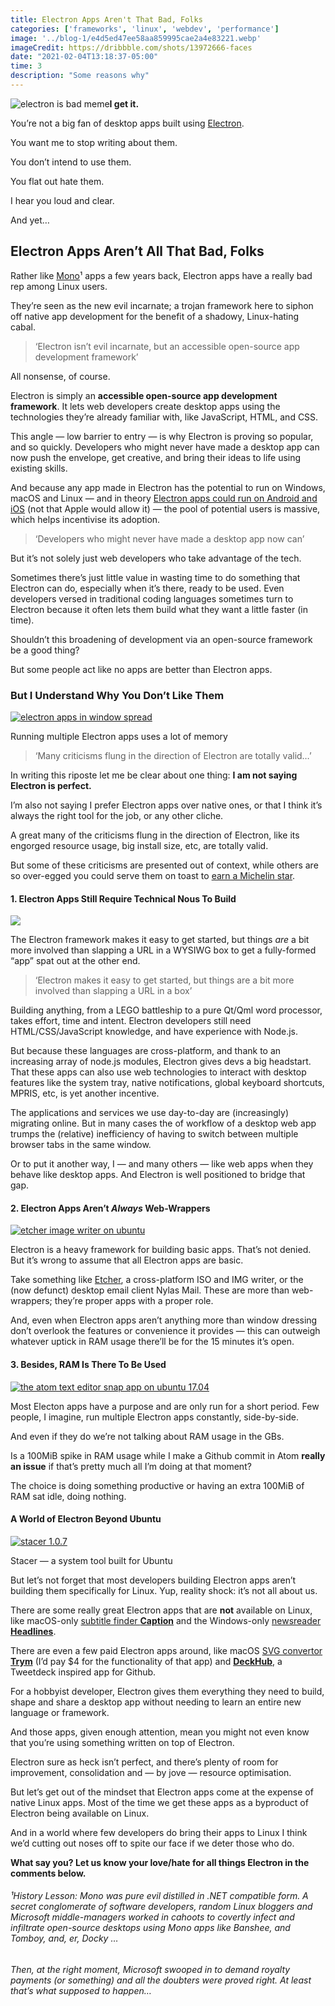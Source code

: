 ```yaml
---
title: Electron Apps Aren't That Bad, Folks
categories: ['frameworks', 'linux', 'webdev', 'performance']
image: '../blog-1/e4d5ed47ee58aa859995cae2a4e83221.webp'
imageCredit: https://dribbble.com/shots/13972666-faces
date: "2021-02-04T13:18:37-05:00"
time: 3
description: "Some reasons why"
---
```



![electron is bad meme](https://149366088.v2.pressablecdn.com/wp-content/uploads/2017/04/you-should-feel-bad-electron-is-bad-and-you-should-feel-bad.jpg)**I get it.[  
](https://149366088.v2.pressablecdn.com/wp-content/uploads/2017/04/generic.jpg)**

You’re not a big fan of desktop apps built using [Electron](https://electron.atom.io/).

You want me to stop writing about them.

You don’t intend to use them.

You flat out hate them.

I hear you loud and clear.

And yet…

Electron Apps Aren’t All That Bad, Folks
----------------------------------------

Rather like [Mono](https://en.wikipedia.org/wiki/Mono_(software))¹ apps a few years back, Electron apps have a really bad rep among Linux users.

They’re seen as the new evil incarnate; a trojan framework here to siphon off native app development for the benefit of a shadowy, Linux-hating cabal.

> ‘Electron isn’t evil incarnate, but an accessible open-source app development framework’

All nonsense, of course.

Electron is simply an **accessible open-source app development framework**. It lets web developers create desktop apps using the technologies they’re already familiar with, like JavaScript, HTML, and CSS.

This angle — low barrier to entry — is why Electron is proving so popular, and so quickly. Developers who might never have made a desktop app can now push the envelope, get creative, and bring their ideas to life using existing skills.

And because any app made in Electron has the potential to run on Windows, macOS and Linux — and in theory [Electron apps could run on Android and iOS](https://discuss.atom.io/t/electron-on-ios-android/18223/21) (not that Apple would allow it) — the pool of potential users is massive, which helps incentivise its adoption.

> ‘Developers who might never have made a desktop app now can’

But it’s not solely just web developers who take advantage of the tech.

Sometimes there’s just little value in wasting time to do something that Electron can do, especially when it’s there, ready to be used. Even developers versed in traditional coding languages sometimes turn to Electron because it often lets them build what they want a little faster (in time).

Shouldn’t this broadening of development via an open-source framework be a good thing?

But some people act like no apps are better than Electron apps.

### But I Understand Why You Don’t Like Them

[![electron apps in window spread](https://149366088.v2.pressablecdn.com/wp-content/uploads/2017/07/multiple-electron-apps-750x469.jpg)](https://149366088.v2.pressablecdn.com/wp-content/uploads/2017/07/multiple-electron-apps.jpg)

Running multiple Electron apps uses a lot of memory

> ‘Many criticisms flung in the direction of Electron are totally valid…’

In writing this riposte let me be clear about one thing: **I am not saying Electron is perfect.** 

I’m also not saying I prefer Electron apps over native ones, or that I think it’s always the right tool for the job, or any other cliche.

A great many of the criticisms flung in the direction of Electron, like its engorged resource usage, big install size, etc, are totally valid.

But some of these criticisms are presented out of context, while others are so over-egged you could serve them on toast to [earn a Michelin star](https://en.wikipedia.org/wiki/Michelin_Guide).

#### 1\. Electron Apps Still Require Technical Nous To Build

[![](https://149366088.v2.pressablecdn.com/wp-content/uploads/2017/07/Screen-Shot-2017-07-18-at-20.15.21-750x486.png)](https://149366088.v2.pressablecdn.com/wp-content/uploads/2017/07/Screen-Shot-2017-07-18-at-20.15.21.png)

The Electron framework makes it easy to get started, but things _are_ a bit more involved than slapping a URL in a WYSIWG box to get a fully-formed “app” spat out at the other end.

> ‘Electron makes it easy to get started, but things are a bit more involved than slapping a URL in a box’

Building anything, from a LEGO battleship to a pure Qt/Qml word processor, takes effort, time and intent. Electron developers still need HTML/CSS/JavaScript knowledge, and have experience with Node.js.

But because these languages are cross-platform, and thank to an increasing array of node.js modules, Electron gives devs a big headstart. That these apps can also use web technologies to interact with desktop features like the system tray, native notifications, global keyboard shortcuts, MPRIS, etc, is yet another incentive.

The applications and services we use day-to-day are (increasingly) migrating online. But in many cases the of workflow of a desktop web app trumps the (relative) inefficiency of having to switch between multiple browser tabs in the same window.

Or to put it another way, I — and many others — like web apps when they behave like desktop apps. And Electron is well positioned to bridge that gap.

#### 2\. Electron Apps Aren’t _Always_ Web-Wrappers

[![etcher image writer on ubuntu](https://149366088.v2.pressablecdn.com/wp-content/uploads/2017/05/etcher-image-writer-ubuntu-750x283.jpg)](https://149366088.v2.pressablecdn.com/wp-content/uploads/2017/05/etcher-image-writer-ubuntu.jpg)

Electron is a heavy framework for building basic apps. That’s not denied. But it’s wrong to assume that all Electron apps are basic.

Take something like [Etcher](http://www.omgubuntu.co.uk/2016/09/etcher-image-writer-beta-release), a cross-platform ISO and IMG writer, or the (now defunct) desktop email client Nylas Mail. These are more than web-wrappers; they’re proper apps with a proper role.

And, even when Electron apps aren’t anything more than window dressing don’t overlook the features or convenience it provides — this can outweigh whatever uptick in RAM usage there’ll be for the 15 minutes it’s open.

#### 3\. Besides, RAM Is There To Be Used

[![the atom text editor snap app on ubuntu 17.04](https://149366088.v2.pressablecdn.com/wp-content/uploads/2017/05/atom-text-editor-on-ubuntu-1704-750x469.jpg)](https://149366088.v2.pressablecdn.com/wp-content/uploads/2017/05/atom-text-editor-on-ubuntu-1704.jpg)

Most Electon apps have a purpose and are only run for a short period. Few people, I imagine, run multiple Electron apps constantly, side-by-side.

And even if they do we’re not talking about RAM usage in the GBs.

Is a 100MiB spike in RAM usage while I make a Github commit in Atom **really an issue** if that’s pretty much all I’m doing at that moment?

The choice is doing something productive or having an extra 100MiB of RAM sat idle, doing nothing.

#### A World of Electron Beyond Ubuntu

[![stacer 1.0.7](https://149366088.v2.pressablecdn.com/wp-content/uploads/2017/06/new-stacer-system-app-hero-350x200.jpg)](https://149366088.v2.pressablecdn.com/wp-content/uploads/2017/06/new-stacer-system-app-hero.jpg)

Stacer — a system tool built for Ubuntu

But let’s not forget that most developers building Electron apps aren’t building them specifically for Linux. Yup, reality shock: it’s not all about us.

There are some really great Electron apps that are **not** available on Linux, like macOS-only [subtitle finder **Caption**](https://getcaption.co/) and the Windows-only [newsreader **Headlines**](https://github.com/MedZed/Electron-Headlines).

There are even a few paid Electron apps around, like macOS [SVG convertor **Trym**](http://kontentapps.com/trym) (I’d pay $4 for the functionality of that app) and [**DeckHub**](https://getdeckhub.com/), a Tweetdeck inspired app for Github.

For a hobbyist developer, Electron gives them everything they need to build, shape and share a desktop app without needing to learn an entire new language or framework.

And those apps, given enough attention, mean you might not even know that you’re using something written on top of Electron.

Electron sure as heck isn’t perfect, and there’s plenty of room for improvement, consolidation and — by jove — resource optimisation.

But let’s get out of the mindset that Electron apps come at the expense of native Linux apps. Most of the time we get these apps as a byproduct of Electron being available on Linux.

And in a world where few developers do bring their apps to Linux I think we’d cutting out noses off to spite our face if we deter those who do.

**What say you? Let us know your love/hate for all things Electron in the comments below.**

###### _¹History Lesson: Mono was pure evil distilled in .NET compatible form. A secret conglomerate of software developers, random Linux bloggers and Microsoft middle-managers worked in cahoots to covertly infect and infiltrate open-source desktops using Mono apps like Banshee, and Tomboy, and, er, Docky …_

###### _Then, at the right moment, Microsoft swooped in to demand royalty payments (or something) and all the doubters were proved right. At least that’s what supposed to happen…_
